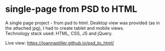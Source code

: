 # single-page from PSD to HTML

A single page project - from psd to html. Desktop view was provided (as in the attached jpg), I had to create tablet and mobile views. <br/> 
Technology stack used: HTML, CSS, JS and jQuery. 

Live view: https://joannastiller.github.io/psd_to_html/
